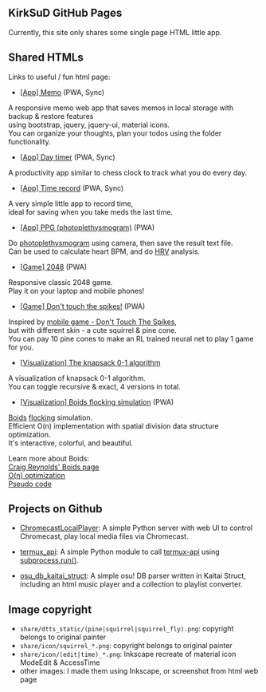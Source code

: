 ## KirkSuD GitHub Pages

Currently, this site only shares some single page HTML little app.

## Shared HTMLs

Links to useful / fun html page:

* [[App] Memo](https://kirksud.github.io/share/memo.html) (PWA, Sync)

A responsive memo web app that saves memos in local storage
with backup & restore features  
using bootstrap, jquery, jquery-ui, material icons.  
You can organize your thoughts, plan your todos using the folder functionality.

* [[App] Day timer](https://kirksud.github.io/share/day_timer.html) (PWA, Sync)

A productivity app similar to chess clock to track what you do every day.

* [[App] Time record](https://kirksud.github.io/share/time_record.html) (PWA, Sync)

A very simple little app to record time,  
ideal for saving when you take meds the last time.

* [[App] PPG (photoplethysmogram)](https://kirksud.github.io/share/ppg.html) (PWA)

Do [photoplethysmogram](https://en.wikipedia.org/wiki/Photoplethysmogram) using camera,
then save the result text file.  
Can be used to calculate heart BPM, and do [HRV](https://en.wikipedia.org/wiki/Heart_rate_variability) analysis.

* [[Game] 2048](https://kirksud.github.io/share/2048.html) (PWA)

Responsive classic 2048 game.  
Play it on your laptop and mobile phones!

* [[Game] Don't touch the spikes!](https://kirksud.github.io/share/dtts.html) (PWA)

Inspired by [mobile game - Don't Touch The Spikes](https://play.google.com/store/apps/details?id=com.ketchapp.donttouchthespikes&hl=zh_TW),  
but with different skin - a cute squirrel & pine cone.  
You can pay 10 pine cones to make an RL trained neural net to play 1 game for you.

* [[Visualization] The knapsack 0-1 algorithm](https://kirksud.github.io/share/knapsack.html)

A visualization of knapsack 0-1 algorithm.  
You can toggle recursive & exact, 4 versions in total.

* [[Visualization] Boids flocking simulation](https://kirksud.github.io/share/boid.html) (PWA)

[Boids](https://en.wikipedia.org/wiki/Boids) [flocking](https://en.wikipedia.org/wiki/Flocking) simulation.  
Efficient O(n) implementation with spatial division data structure optimization.  
It's interactive, colorful, and beautiful.  

Learn more about Boids:  
[Craig Reynolds' Boids page](https://www.red3d.com/cwr/boids/)  
[O(n) optimization](https://www.red3d.com/cwr/papers/2000/pip.pdf)  
[Pseudo code](https://vergenet.net/~conrad/boids/pseudocode.html)

## Projects on Github

* [ChromecastLocalPlayer](https://github.com/KirkSuD/ChromecastLocalPlayer): A simple Python server with web UI to control Chromecast, play local media files via Chromecast.

* [termux_api](https://github.com/KirkSuD/termux_api): A simple Python module to call [termux-api](https://wiki.termux.com/wiki/Termux:API) using [subprocess.run()](https://docs.python.org/3.7/library/subprocess.html#subprocess.run).

* [osu_db_kaitai_struct](https://github.com/KirkSuD/osu_db_kaitai_struct): A simple osu! DB parser written in Kaitai Struct, including an html music player and a collection to playlist converter.

## Image copyright

* `share/dtts_static/(pine|squirrel|squirrel_fly).png`: copyright belongs to original painter
* `share/icon/squirrel_*.png`: copyright belongs to original painter
* `share/icon/(edit|time)_*.png`: Inkscape recreate of material icon ModeEdit & AccessTime
* other images: I made them using Inkscape, or screenshot from html web page
